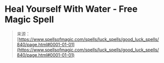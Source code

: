 <!--yml

category: 未分类

date: 2024-06-12 18:33:38

-->

# Heal Yourself With Water - Free Magic Spell

> 来源：[https://www.spellsofmagic.com/spells/luck_spells/good_luck_spells/840/page.html#0001-01-01](https://www.spellsofmagic.com/spells/luck_spells/good_luck_spells/840/page.html#0001-01-01)
